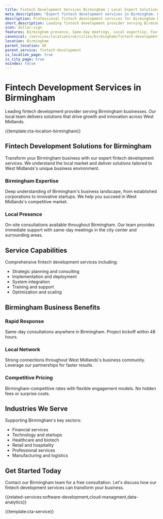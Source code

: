 ```yaml
---
title: Fintech Development Services Birmingham | Local Expert Solutions
meta_description: "Expert fintech development services in Birmingham. Local team, same-day consultations, proven results. Transform your business today."
description: Professional fintech development services for Birmingham businesses
short_description: Leading fintech development provider serving Birmingham and West Midlands.
icon: dollar-sign
features: Birmingham presence, Same-day meetings, Local expertise, Fast deployment, Competitive rates, Proven track record
canonical: /services/locations/uk/cities/birmingham/fintech-development-birmingham.html
location: Birmingham
parent_location: UK
parent_service: fintech-development
is_location_page: true
is_city_page: true
noindex: false
---
```


# Fintech Development Services in Birmingham

Leading fintech development provider serving Birmingham businesses. Our local team delivers solutions that drive growth and innovation across West Midlands.

{{template:cta-location-birmingham}}

## Fintech Development Solutions for Birmingham

Transform your Birmingham business with our expert fintech development services. We understand the local market and deliver solutions tailored to West Midlands's unique business environment.

### Birmingham Expertise

Deep understanding of Birmingham's business landscape, from established corporations to innovative startups. We help you succeed in West Midlands's competitive market.

### Local Presence

On-site consultations available throughout Birmingham. Our team provides immediate support with same-day meetings in the city center and surrounding areas.

## Service Capabilities

Comprehensive fintech development services including:
- Strategic planning and consulting
- Implementation and deployment
- System integration
- Training and support
- Optimization and scaling

## Birmingham Business Benefits

### Rapid Response
Same-day consultations anywhere in Birmingham. Project kickoff within 48 hours.

### Local Network
Strong connections throughout West Midlands's business community. Leverage our partnerships for faster results.

### Competitive Pricing
Birmingham-competitive rates with flexible engagement models. No hidden fees or surprise costs.

## Industries We Serve

Supporting Birmingham's key sectors:
- Financial services
- Technology and startups
- Healthcare and biotech
- Retail and hospitality
- Professional services
- Manufacturing and logistics

## Get Started Today

Contact our Birmingham team for a free consultation. Let's discuss how our fintech development services can transform your business.

{{related-services:software-development,cloud-managment,data-analytics}}

{{template:cta-service}}
